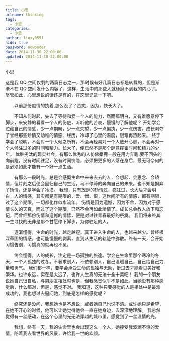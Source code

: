 ```yaml
---
title: 小思
urlname: thinking
tags:
  - 小思
categories:
  - 小思
author: liuxy0551
hide: true
password: nowonder
date: 2014-11-30 22:00:00
updated: 2014-11-30 22:00:00
---
```


小思
<!--more-->

这是我 QQ 空间仅剩的两篇日志之一，那时候有好几篇日志都是转载的，但是渐渐不在 QQ 空间发什么内容了，这样，生活中的那些人就琢磨不到我的内心了。尽管如此，心里想说的话还是有的，在这里记录一下吧。


　　以前那份痴情的执着,怎么没了？苦笑，因为，快长大了。

　　不知从何时起，失去了等待和爱一个人的能力，然而都明白，又有谁愿意停下脚步，来安静的看看一个人的伤疤，听听他的苦衷，慢慢的了解他呢？
开始学会贮藏自己的情感，少一点期盼，少一点失望，少一点偏执，少一点伤害。成长剥夺了曾经那些矫情又幼稚的情感、经历，冷却了心里的温度，很难再热起来。
终于学会了聪明，不会对一个人倾之所有，不会再轻易对一个人敞开心扉，不会再对一个人倾注过多的时间和精力。长大了，便已然不是那个肆意挥霍时间和精力的少年。
优胜劣汰的现实社会，有那么优秀的人仿佛麋鹿一般在用力奔跑,要不回头的向前跑，没有时间驻足，没有时间恻隐，必须把更多的人落在身后，最无可奈何的是必须如此才能有一个好一点生活。

　　有那么一段时光，总是会感慨生命中来来去去的人，会想起、会思念、会矫情，但片刻之后便会回归自己的生活，马不停蹄的奔向自己的未来。也不知是摒弃了矫情，还是学会了冷漠。
我想，只有放肆的矫情过，疯狂过，长大后才会明白，人的情感，其实都是有期限的，爱、憎、恨，这世间所有的情感，都有期限，过了这个期限，一切都化作似水流年。
伤情是因为遗憾，因为不舍，因为对于感情长久的天真，而过了这个期限，已然不会再如此矫情了。成长总会教人放下和忘记，而曾经那份伤情和遗憾的情愫，便是对过往青春最好的祭奠。
我们将来终其一生寻找的无非是那个甘愿停下脚步，为你驻足的人。
　　

　　逐渐懂得，生命的时光，越走越短。真正进入生命的人，也越来越少。曾经根深蒂固的情感，也可能慢慢的剥离，直到从生活的轨迹中弥散。终有一天，会开始习惯告别，习惯真的就再也不见。

　　终会懂得，人的成长，注定是一场孤独的旅途。学会在生命里那个寒冷的冬天，一个人孤独的过冬。不奢求别人，不依赖别人，自己温暖自己，自己给自己力量和勇气。
我们都一样，要学会承受生命的孤独与无助，挺过去才能看见美好和繁华。也许永远，实在是太远了，也许人生真的无法十全十美吧！
我的一个朋友说她自己很自私，与男朋友相处时也是，但我感觉似乎不是如此。当她没有那种感觉后，什么都对，但是，感觉不对。
我知道，这种只要感觉的人是相处中是最难成功的，我也想过去逼问她，到底是怎样的感觉呢？

　　终究还是没问，我想她也是不想说，或者她自己也说不清。或许她只是希望，在她不开心的时候，他可以让她觉得他会一直在她身边，去深深地理解。
我忽然觉得有一丝感动，在这个心里的光无法穿越的城市里，感觉到了一丝温情的光。

　　我想，终有一天，我的生命里也会出现这么一个人，她接受我波澜不惊的爱情，陪着我去看世界的风景，许给我一世的欢颜。
